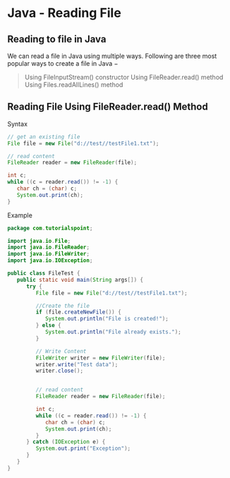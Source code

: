 # Java - Reading File

## Reading to file in Java

We can read a file in Java using multiple ways. Following are three most popular ways to create a file in Java −

> Using FileInputStream() constructor
> Using FileReader.read() method
> Using Files.readAllLines() method

## Reading File Using FileReader.read() Method

Syntax

```java
// get an existing file
File file = new File("d://test//testFile1.txt");

// read content
FileReader reader = new FileReader(file);

int c;
while ((c = reader.read()) != -1) {
   char ch = (char) c;
   System.out.print(ch);
}
```

Example

```java
package com.tutorialspoint;

import java.io.File;
import java.io.FileReader;
import java.io.FileWriter;
import java.io.IOException;

public class FileTest {
   public static void main(String args[]) {
      try {
         File file = new File("d://test//testFile1.txt");

         //Create the file
         if (file.createNewFile()) {
            System.out.println("File is created!");
         } else {
            System.out.println("File already exists.");
         } 

         // Write Content
         FileWriter writer = new FileWriter(file);
         writer.write("Test data");
         writer.close();


         // read content
         FileReader reader = new FileReader(file);

         int c;
         while ((c = reader.read()) != -1) {
            char ch = (char) c;
            System.out.print(ch);
         }
      } catch (IOException e) {
         System.out.print("Exception");
      }	
   }
}
```